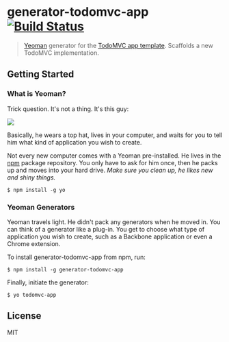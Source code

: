 # generator-todomvc-app [![Build Status](https://secure.travis-ci.org/arthurvr/generator-todomvc-app.png?branch=master)](https://travis-ci.org/arthurvr/generator-todomvc-app)

> [Yeoman](http://yeoman.io) generator for the [TodoMVC app template](https://github.com/tastejs/todomvc-app-template). Scaffolds a new TodoMVC implementation.


## Getting Started

### What is Yeoman?

Trick question. It's not a thing. It's this guy:

![](http://i.imgur.com/JHaAlBJ.png)

Basically, he wears a top hat, lives in your computer, and waits for you to tell him what kind of application you wish to create.

Not every new computer comes with a Yeoman pre-installed. He lives in the [npm](https://npmjs.org) package repository. You only have to ask for him once, then he packs up and moves into your hard drive. *Make sure you clean up, he likes new and shiny things.*

```
$ npm install -g yo
```

### Yeoman Generators

Yeoman travels light. He didn't pack any generators when he moved in. You can think of a generator like a plug-in. You get to choose what type of application you wish to create, such as a Backbone application or even a Chrome extension.

To install generator-todomvc-app from npm, run:

```
$ npm install -g generator-todomvc-app
```

Finally, initiate the generator:

```
$ yo todomvc-app
```

## License

MIT
